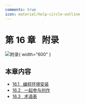 ```yaml
---
comments: true
icon: material/help-circle-outline
---
```


# 第 16 章 &nbsp; 附录

<div class="center-table" markdown>

![附录](../assets/covers/chapter_appendix.jpg){ width="600" }

</div>

## 本章内容

- [16.1 &nbsp; 编程环境安装](https://www.hello-algo.com/chapter_appendix/installation/)
- [16.2 &nbsp; 一起参与创作](https://www.hello-algo.com/chapter_appendix/contribution/)
- [16.3 &nbsp; 术语表](https://www.hello-algo.com/chapter_appendix/terminologies/)
